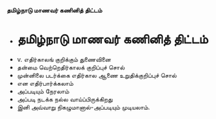 **தமிழ்நாடு மாணவர் கணினித் திட்டம்**
- # தமிழ்நாடு மாணவர் கணினித் திட்டம்
- v. எதிர்காலங் குறிக்கும் துணைவினை
- தன்மை வெற்றெதிர்காலக் குறிப்புச் சொல்
- முன்னிலை படர்க்கை எதிர்கால ஆணை உறுதிக்குறிப்புச் சொல்
- என எதிர்பார்க்கலாம்
- அப்படியும் நேரலாம்
- அப்படி நடக்க நல்ல வாய்ப்பிருக்கிறது
- இனி அவ்வாறு நிகழுமானால்-அப்படியும் முடியலாம்.

